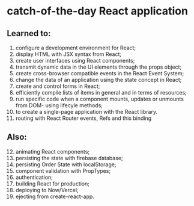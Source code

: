 # catch-of-the-day React application

## Learned to: 
1. configure a development environment for React; 
2. display HTML with JSX syntax from React; 
3. create user interfaces using React components; 
4. transmit dynamic data in the UI elements through the props object; 
5. create cross-browser compatible events in the React Event System; 
6. change the data of an application using the state concept in React; 
7. create and control forms in React; 
8. efficiently compile lists of items in general and in terms of resources; 
9. run specific code when a component mounts, updates or unmounts from DOM- using lifecyle methods; 
10. to create a single-page application with the React library. 
11. routing with React Router events, Refs and this binding 
## Also: 
12. animating React components; 
13. persisting the state with firebase database;
14. persisting Order State with localStorage;
15. component validation with PropTypes;
16. authentication;
17. building React for production;
18. deploying to Now/Vercel;
19. ejecting from create-react-app.